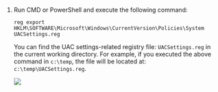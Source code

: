 1. Run CMD or PowerShell and execute the following command:

    ```
    reg export HKLM\SOFTWARE\Microsoft\Windows\CurrentVersion\Policies\System UACSettings.reg
    ```

    You can find the UAC settings-related registry file: `UACSettings.reg` in the current working directory. For example, if you executed the above command in `c:\temp`, the file will be located at: `c:\temp\UACSettings.reg`.

    ![](https://joji.blob.core.windows.net/recipe/uac-settings-1.png)
